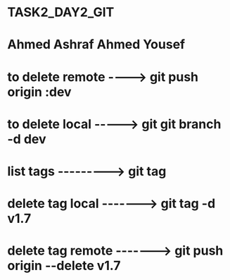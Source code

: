 # TASK2_DAY2_GIT

# Ahmed Ashraf Ahmed Yousef

# to delete remote ----> git push origin :dev

# to delete local -----> git git branch -d dev


# list tags ---------> git tag


# delete tag local -------> git tag -d v1.7

# delete tag remote -------> git push origin --delete v1.7


